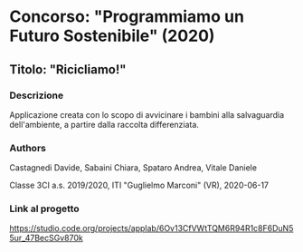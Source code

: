 # Concorso: "Programmiamo un Futuro Sostenibile" (2020)

## Titolo: "Ricicliamo!"

### Descrizione

Applicazione creata con lo scopo di avvicinare i bambini alla salvaguardia dell'ambiente, a partire dalla raccolta differenziata.

### Authors

Castagnedi Davide, Sabaini Chiara, Spataro Andrea, Vitale Daniele

Classe 3CI a.s. 2019/2020, ITI "Guglielmo Marconi" (VR), 2020-06-17

### Link al progetto

https://studio.code.org/projects/applab/6Ov13CfVWtTQM6R94R1c8F6DuN55ur_47BecSGv870k